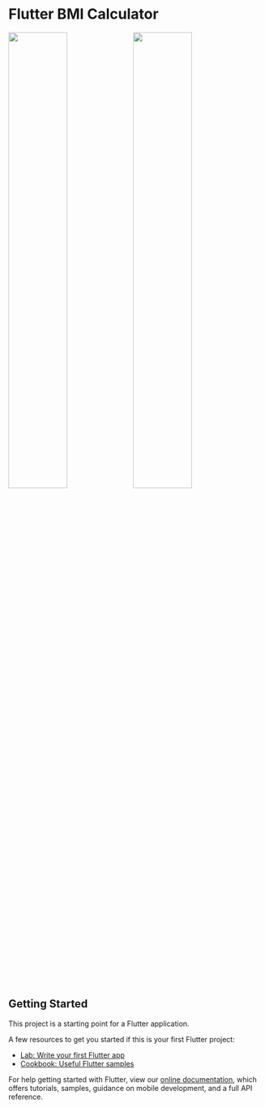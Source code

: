 # Flutter BMI Calculator
<p float="left">
  <img src="https://user-images.githubusercontent.com/81976919/114070172-5b200c80-98bd-11eb-83f0-efcc59c07a9b.png" width="48%" />
  <img src="https://user-images.githubusercontent.com/81976919/114070243-6d01af80-98bd-11eb-9518-58257c025e20.png" width="48%" />
</p>

## Getting Started

This project is a starting point for a Flutter application.

A few resources to get you started if this is your first Flutter project:

- [Lab: Write your first Flutter app](https://flutter.dev/docs/get-started/codelab)
- [Cookbook: Useful Flutter samples](https://flutter.dev/docs/cookbook)

For help getting started with Flutter, view our
[online documentation](https://flutter.dev/docs), which offers tutorials,
samples, guidance on mobile development, and a full API reference.
